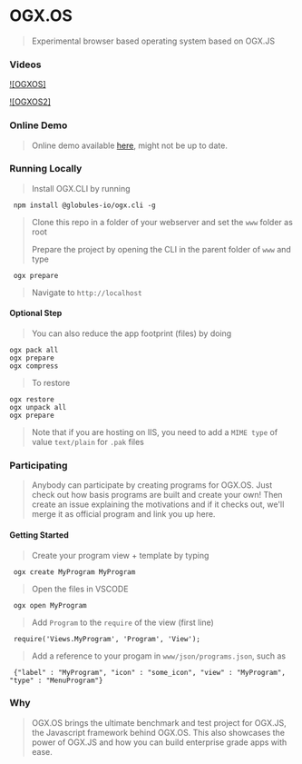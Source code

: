 # OGX.OS
> Experimental browser based operating system based on OGX.JS

### Videos

[![OGXOS]](https://github.com/globules-io/OGX.OS/assets/13317159/a62ee8b5-8358-4358-8b51-bec60bb48973)

[![OGXOS2]](https://github.com/globules-io/OGX.OS/assets/13317159/cc712ebe-b0b2-48d0-95b1-a53da6227af2)

### Online Demo
> Online demo available [here](https://os.globules.io), might not be up to date.

### Running Locally
> Install OGX.CLI by running
 
     npm install @globules-io/ogx.cli -g

> Clone this repo in a folder of your webserver and set the `www` folder as root
> 
> Prepare the project by opening the CLI in the parent folder of `www` and type

     ogx prepare

> Navigate to `http://localhost`

#### Optional Step
> You can also reduce the app footprint (files) by doing

    ogx pack all
    ogx prepare
    ogx compress

> To restore

    ogx restore
    ogx unpack all
    ogx prepare
    
> Note that if you are hosting on IIS, you need to add a `MIME type` of value `text/plain` for `.pak` files

### Participating
> Anybody can participate by creating programs for OGX.OS. Just check out how basis programs are built and create your own!
> Then create an issue explaining the motivations and if it checks out, we'll merge it as official program and link you up here.

#### Getting Started
> Create your program view + template by typing

     ogx create MyProgram MyProgram

> Open the files in VSCODE

     ogx open MyProgram

> Add `Program` to the `require` of the view (first line)

     require('Views.MyProgram', 'Program', 'View');

> Add a reference to your progam in `www/json/programs.json`, such as

     {"label" : "MyProgram", "icon" : "some_icon", "view" : "MyProgram", "type" : "MenuProgram"}

### Why
> OGX.OS brings the ultimate benchmark and test project for OGX.JS, the Javascript framework behind OGX.OS. This also showcases the power of OGX.JS and how you can build enterprise grade apps with ease.








